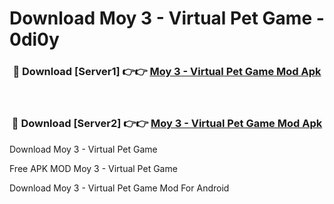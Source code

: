 # Download Moy 3 - Virtual Pet Game - 0di0y



<div align="center">
<h3>🔴 Download [Server1] 👉👉 <a href="https://momento.my/?title=Moy_3_-_Virtual_Pet_Game">Moy 3 - Virtual Pet Game Mod Apk</a></h3><br>

<h3>🔴 Download [Server2] 👉👉 <a href="https://momento.my/?title=Moy_3_-_Virtual_Pet_Game">Moy 3 - Virtual Pet Game Mod Apk</a></h3>
</div>



Download Moy 3 - Virtual Pet Game 

Free APK MOD Moy 3 - Virtual Pet Game 

Download Moy 3 - Virtual Pet Game Mod For Android

